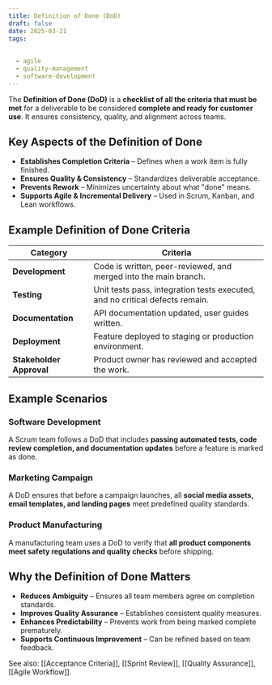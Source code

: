 ```yaml
---
title: Definition of Done (DoD)
draft: false
date: 2025-03-21
tags:
  
  
  - agile
  - quality-management
  - software-development
---
```


The **Definition of Done (DoD)** is a **checklist of all the criteria that must be met** for a deliverable to be considered **complete and ready for customer use**. It ensures consistency, quality, and alignment across teams.

## **Key Aspects of the Definition of Done**
- **Establishes Completion Criteria** – Defines when a work item is fully finished.
- **Ensures Quality & Consistency** – Standardizes deliverable acceptance.
- **Prevents Rework** – Minimizes uncertainty about what "done" means.
- **Supports Agile & Incremental Delivery** – Used in Scrum, Kanban, and Lean workflows.

## **Example Definition of Done Criteria**
| **Category**       | **Criteria** |
|-------------------|------------------------------------------------|
| **Development**   | Code is written, peer-reviewed, and merged into the main branch. |
| **Testing**       | Unit tests pass, integration tests executed, and no critical defects remain. |
| **Documentation** | API documentation updated, user guides written. |
| **Deployment**    | Feature deployed to staging or production environment. |
| **Stakeholder Approval** | Product owner has reviewed and accepted the work. |

## **Example Scenarios**

### **Software Development**
A Scrum team follows a DoD that includes **passing automated tests, code review completion, and documentation updates** before a feature is marked as done.

### **Marketing Campaign**
A DoD ensures that before a campaign launches, all **social media assets, email templates, and landing pages** meet predefined quality standards.

### **Product Manufacturing**
A manufacturing team uses a DoD to verify that **all product components meet safety regulations and quality checks** before shipping.

## **Why the Definition of Done Matters**
- **Reduces Ambiguity** – Ensures all team members agree on completion standards.
- **Improves Quality Assurance** – Establishes consistent quality measures.
- **Enhances Predictability** – Prevents work from being marked complete prematurely.
- **Supports Continuous Improvement** – Can be refined based on team feedback.

See also: [[Acceptance Criteria]], [[Sprint Review]], [[Quality Assurance]], [[Agile Workflow]].
